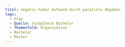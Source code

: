 ```yaml
---
titel: negativ hoher Aufwand durch parallele Abgaben
tags:
  - Orga
  - Quelle: StudyCheck Bachelor
  - Themenfeld: Organisation
  - Bachelor
  - Master
---
```

